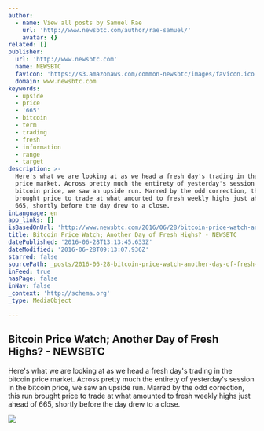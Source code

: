 ```yaml
---
author:
  - name: View all posts by Samuel Rae
    url: 'http://www.newsbtc.com/author/rae-samuel/'
    avatar: {}
related: []
publisher:
  url: 'http://www.newsbtc.com'
  name: NEWSBTC
  favicon: 'https://s3.amazonaws.com/common-newsbtc/images/favicon.ico'
  domain: www.newsbtc.com
keywords:
  - upside
  - price
  - '665'
  - bitcoin
  - term
  - trading
  - fresh
  - information
  - range
  - target
description: >-
  Here's what we are looking at as we head a fresh day's trading in the bitcoin
  price market. Across pretty much the entirety of yesterday's session in the
  bitcoin price, we saw an upside run. Marred by the odd correction, this run
  brought price to trade at what amounted to fresh weekly highs just ahead of
  665, shortly before the day drew to a close.
inLanguage: en
app_links: []
isBasedOnUrl: 'http://www.newsbtc.com/2016/06/28/bitcoin-price-watch-another-day-fresh-highs/'
title: Bitcoin Price Watch; Another Day of Fresh Highs? - NEWSBTC
datePublished: '2016-06-28T13:13:45.633Z'
dateModified: '2016-06-28T09:13:07.936Z'
starred: false
sourcePath: _posts/2016-06-28-bitcoin-price-watch-another-day-of-fresh-highs-newsbtc.md
inFeed: true
hasPage: false
inNav: false
_context: 'http://schema.org'
_type: MediaObject

---
```

<article style=""><h1>Bitcoin Price Watch; Another Day of Fresh Highs? - NEWSBTC</h1><p>Here's what we are looking at as we head a fresh day's trading in the bitcoin price market. Across pretty much the entirety of yesterday's session in the bitcoin price, we saw an upside run. Marred by the odd correction, this run brought price to trade at what amounted to fresh weekly highs just ahead of 665, shortly before the day drew to a close.</p><img src="http://s3.amazonaws.com/main-newsbtc-images/2016/06/28100250/Screen-Shot-2016-06-28-at-11.00.04.png" /></article>